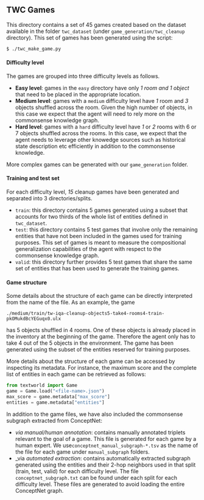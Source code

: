 ## TWC Games

This directory contains a set of 45 games created based on the dataset available in the folder ```twc_dataset``` (under ```game_generation/twc_cleanup``` directory).
This set of games has been generated using the script:
```bash
$ ./twc_make_game.py
```

#### Difficulty level
The games are grouped into three difficulty levels as follows.

* **Easy level**: games in the ```easy``` directory have only *1 room and 1 object* that need to be placed in
the appropriate location.
* **Medium level**: games with a ```medium``` difficulty level have _1_ room and _3_ objects shuffled across the room. Given the high number of objects,
    in this case we expect that the agent will need to rely more on the commonsense knowledge graph.
* **Hard level**: games with a ```hard``` difficulty level have _1_ or _2_ rooms with 6 or 7 objects shuffled across the rooms. In this case, we expect that the agent needs to leverage other knowedge sources such as historical state description etc efficiently in addition to the commonsense knowledge.
    
More complex games can be generated with our ```game_generation``` folder.
#### Training and test set
For each difficulty level, _15_ cleanup games have been generated and separated into 3 directories/splits.
* ```train```: this directory contains 5 games generated using a subset that accounts
for two thirds of the whole list of entities defined in ```twc_dataset```.
* ```test```: this directory contains 5 test games that involve only the remaining entities that have not been included
in the games used for training purposes. This set of games is meant to measure the compositional generalization
capabilities of the agent with respect to the commonsense knowledge graph.
* ```valid```: this directory further provides 5 test games that share the same set of entities that has been
used to generate the training games.

#### Game structure
Some details about the structure of each game can be directly interpreted from the name of the file.
As an example, the game

```
./medium/train/tw-iqa-cleanup-objects5-take4-rooms4-train-pkOMukdBcYEGuqx0.ulx
```

has 5 objects shuffled in 4 rooms. One of these objects is already placed in the inventory at the beginning of the game.
Therefore the agent only has to take 4 out of the 5 objects in the environment. The game has been generated using the
subset of the entities reserved for training purposes.

More details about the structure of each game can be accessed by inspecting its metadata.
For instance, the maximum score and the complete list of entities in each game can be retrieved as follows:

```python
from textworld import Game
game = Game.load("<file-name>.json")
max_score = game.metadata["max_score"]
entities = game.metadata["entities"]
```

In addition to the game files, we have also included the commonsense subgraph extracted from ConceptNet:
* _via manual/human annotation_: contains manually annotated triplets relevant to the goal of a game. This file is generated for each game by a human expert. 
  We use```conceptnet_manual_subgraph-*.tsv``` as the name of the file for each game under ```manual_subgraph``` folders.
* _via _automated extraction_: contains automatically extracted subgraph generated using the entities and their 2-hop neighbors used in that split (train, test, valid) for each difficulty level.
 The file ```conceptnet_subgraph.txt``` can be found under each split for each difficulty level. These files are generated to avoid loading the entire ConceptNet graph.